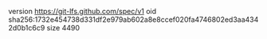 version https://git-lfs.github.com/spec/v1
oid sha256:1732e454738d331df2e979ab602a8e8ccef020fa4746802ed3aa4342d0b1c6c9
size 4490
